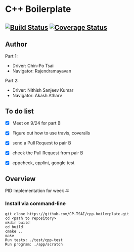 # C++ Boilerplate

[![Build Status](https://travis-ci.org/CP-TSAI/cpp-boilerplate.svg?branch=master)](https://travis-ci.org/CP-TSAI/cpp-boilerplate)
<a href='https://coveralls.io/github/CP-TSAI/cpp-boilerplate?branch=master'><img src='https://coveralls.io/repos/github/CP-TSAI/cpp-boilerplate/badge.svg?branch=master' alt='Coverage Status' /></a>
---

## Author
Part 1:
- Driver: Chin-Po Tsai
- Navigator: Rajendramayavan

Part 2:
- Driver: Nithish Sanjeev Kumar
- Navigator: Akash Atharv


## To do list
- [x] Meet on 9/24 for part B 
- [x] Figure out how to use travis, coveralls
- [x] send a Pull Request to pair B
- [x] check the Pull Request from pair B
- [x] cppcheck, cpplint, google test




## Overview

PID Implementation for week 4:

### Install via command-line
```
git clone https://github.com/CP-TSAI/cpp-boilerplate.git
cd <path to repository>
mkdir build
cd build
cmake ..
make
Run tests: ./test/cpp-test
Run program: ./app/scratch
```
